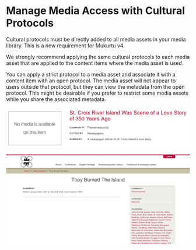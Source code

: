 # Manage Media Access with Cultural Protocols

Cultural protocols must be directly added to all media assets in your media library. This is a new requirement for Mukurtu v4.

We strongly recommend applying the same cultural protocols to each media asset that are applied to the content items where the media asset is used. 

You can apply a strict protocol to a media asset and associate it with a content item with an open protocol. The media asset will not appear to users outside that protocol, but they can view the metadata from the open protocol. This might be desirable if you prefer to restrict some media assets while you share the associated metadata.

![Media access with a strict protocol applied to the media asset and an open protocol applied to the digital heritage item: menu view.](../embeds/MEDIAExampleProtocol2.png)

![Media access with a strict protocol applied to the media asset and an open protocol applied to the digital heritage item: page view.](../embeds/MEDIAExampleProtocol1.png)